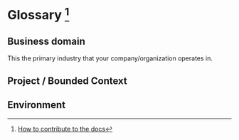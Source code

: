 # Glossary [^1]

## Business domain
This the primary industry that your company/organization operates in.

## Project / Bounded Context

## Environment


[^1]: [How to contribute to the docs](../HowToContribute/README.md)
